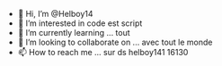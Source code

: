- 👋 Hi, I’m @Helboy14
- 👀 I’m interested in code est script
- 🌱 I’m currently learning ... tout
- 💞️ I’m looking to collaborate on ... avec tout le monde
- 📫 How to reach me ... sur ds helboy141 16130

<!---
Helboy14/Helboy14 is a ✨ special ✨ repository because its `README.md` (this file) appears on your GitHub profile.
You can click the Preview link to take a look at your bonjour je cherche surtout discret sur le mode Menu GTA V je viens surtout pour ça sur le site merci de partager un maximum de script
